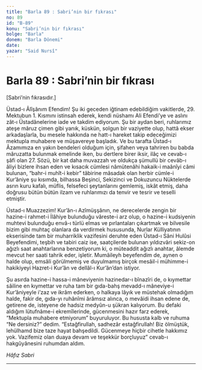 ```yaml
---
title: "Barla 89 : Sabri’nin bir fıkrası"
no: 89
id: "B-89"
konu: "Sabri’nin bir fıkrası"
bolge: "Barla"
donem: "Barla Dönemi"
date: 
yazar: "Said Nursî"
---
```


# Barla 89 : Sabri’nin bir fıkrası

<p class="takdim">[Sabri’nin fıkrasıdır.]</p>

Üstad-ı Âlîşânım Efendim! Şu iki geceden iğtinam edebildiğim vakitlerde, 29. Mektubun 1. Kısmını istinsah ederek, kendi nüshamı Ali Efendi’ye ve aslını zât-ı Üstadânelerine iade ve takdim ediyorum. Şu bir aydan beri, ruhlarımız ateşe mâruz çimen gibi yanık, küskün, solgun bir vaziyette olup, hattâ ekser arkadaşlarla, bu mesele hakkında ne hatt-ı hareket takip edeceğimizi mektupla muhabere ve müşavereye başladık. Ve bu tarafta Üstad-ı Âzamımıza en yakın bendeleri olduğum için, şifahen veya tahriren bu babda mâruzatta bulunmak emelinde iken, bu dertlere birer iksir, ilâç ve cevab-ı şâfi olan 27. Sözü, bir kat daha muvazzah ve oldukça şümullü bir cevâb-ı âliyi bizlere ihsan eden ve kısacık cümlesi nâmütenâhi hakaik-i maânîyi câmi bulunan, “bahr-i muhît-i kebir” tâbirine mâsadak olan herbir cümle-i Kur’âniye şu kısımda, bilhassa Beşinci, Sekizinci ve Dokuzuncu Nüktelerde asrın kuru kafalı, müflis, felsefeci şeytanlarını gemlemiş, iskât etmiş, daha doğrusu bütün bütün ilzam ve ruhlarımızı da tenvir ve tesrir ve teselli etmiştir.

Üstad-ı Muazzezim! Kur’ân-ı Azîmüşşânın, ne derecelerde zengin bir hazine-i rahmet-i İlâhiye bulunduğu vâreste-i arz olup, o hazine-i kudsiyenin muhtevi bulunduğu envâ-ı türlü elmas ve pırlantaları çıkartmak ve bilvesile bizim gibi muhtaç olanlara da verdirmek hususunda, Nurlar Külliyatının ekserisinde tam bir muharriklik vazifesini deruhte eden Üstad-ı Sâni Hulûsi Beyefendimi, teşbih ve tabiri caiz ise, saatçilerde bulunan yıldızvâri sekiz-on ağızlı saat anahtarlarına benzetiyorum ki, o müteaddit ağızlı anahtar, âlemde mevcut her saati tahrik eder, işletir. Mumâileyh beyefendim de, aynen o halde olup, emsâli görülmemiş ve duyulmamış birçok mesâil-i mühimme-i hakikiyeyi Hazret-i Kur’ân ve dellâl-ı Kur’ân’dan istiyor.

Şu asırda hazine-i hassa-i mâneviyenin hazinedar-ı bînazîri de, o kıymettar sâiline en kıymettar ve ruha tam bir gıda-bahş mevadd-ı mâneviye-i Kur’âniyeyle i’zaz ve ikrâm ederken, o halkaya lâyık ve müstehak olmadığım halde, fakir de, gıda-yı ruhânîmi ârâmsız alınca, o mevâidi ihsan edene de, getirene de, isteyene de hadsiz medyûn-u şükran kalıyorum. Bu defaki aldığım lütufnâme-i ekremîlerinde, gücenmesini hazır farz ederek, “Mektupla muhabere etmiyorum” buyuruluyor. Bu hususta kalb ve ruhuma “Ne dersiniz?” dedim. “Estağfirullah, sadhezâr estağfirullah! Biz ölmüştük, lehülhamd bize taze hayat bahşedildi. Gücenmeye hiçbir cihetle hakkımız yok. Vazifemiz olan duaya devam ve teşekkür borçluyuz” cevab-ı hakgûyânesini ruhumdan aldım.

*Hâfız Sabri*

***
